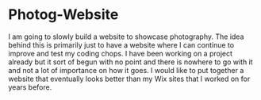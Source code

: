 # Photog-Website
I am going to slowly build a website to showcase photography.
The idea behind this is primarily just to have a website where I can continue to improve and test
my coding chops. I have been working on a project already but it sort of begun with no point and there
is nowhere to go with it and not a lot of importance on how it goes. I would like to put together a website 
that eventually looks better than my Wix sites that I worked on for years before.
